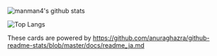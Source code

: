 ![manman4's github stats](https://github-readme-stats.vercel.app/api?username=manman4&count_private=true&show_icons=true&include_all_commits&theme=radical)

![Top Langs](https://github-readme-stats.vercel.app/api/top-langs/?username=manman4&theme=radical)

These cards are powered by https://github.com/anuraghazra/github-readme-stats/blob/master/docs/readme_ja.md
